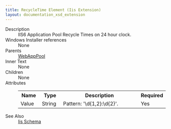 ```yaml
---
title: RecycleTime Element (Iis Extension)
layout: documentation_xsd_extension
---
```

<dl>
  <dt>Description</dt>
  <dd>IIS6 Application Pool Recycle Times on 24 hour clock.</dd>
  <dt>Windows Installer references</dt>
  <dd>None</dd>
  <dt>Parents</dt>
  <dd>
    <a href="../../iis/webapppool" class="extension">WebAppPool</a>
  </dd>
  <dt>Inner Text</dt>
  <dd>None</dd>
  <dt>Children</dt>
  <dd>None</dd>
  <dt>Attributes</dt>
  <dd>
    <table cellspacing="0" cellpadding="0" class="schema">
      <tr>
        <th width="15%">Name</th>
        <th width="15%">Type</th>
        <th width="65%">Description</th>
        <th width="15%">Required</th>
      </tr>
      <tr>
        <td>Value</td>
        <td>String</td>
        <td>Pattern: '\d{1,2}:\d{2}'.</td>
        <td>Yes</td>
      </tr>
    </table>
  </dd>
  <dt>See Also</dt>
  <dd>
    <a href="../">Iis Schema</a>
  </dd>
</dl>
